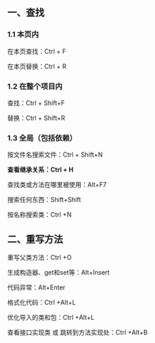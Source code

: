 
## 一、查找

### 1.1 本页内

在本页查找：Ctrl + F

在本页替换：Ctrl + R

### 1.2 在整个项目内

查找：Ctrl + Shift+F

替换：Ctrl + Shift+R

### 1.3 全局（包括依赖）

按文件名搜索文件：Ctrl + Shift+N

**查看继承关系：Ctrl + H**

查找类或方法在哪里被使用：Alt+F7

搜索任何东西：Shift+Shift

按名称搜索类：Ctrl +N

## 二、重写方法

重写父类方法：Ctrl +O

生成构造器、get和set等：Alt+Insert

代码异常：Alt+Enter

格式化代码：Ctrl +Alt+L

优化导入的类和包：Ctrl +Alt+L

查看接口实现类 或 跳转到方法实现处：Ctrl +Alt+B




